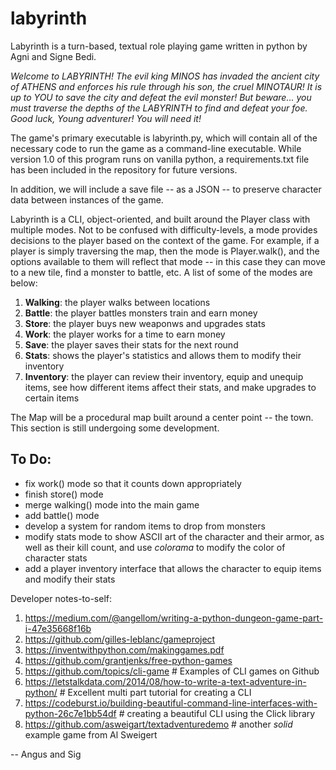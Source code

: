 # labyrinth
Labyrinth is a turn-based, textual role playing game written in python by Agni and Signe Bedi. 

*Welcome to LABYRINTH! The evil king MINOS has invaded the ancient city of ATHENS and enforces his rule through his son, the cruel MINOTAUR! It is up to YOU to save the city and defeat the evil monster! But beware... you must traverse the depths of the LABYRINTH to find and defeat your foe. Good luck, Young adventurer! You will need it!*

The game's primary executable is labyrinth.py, which will contain all of the necessary code to
run the game as a command-line executable. While version 1.0 of this program runs on vanilla
python, a requirements.txt file has been included in the repository for future versions.

In addition, we will include a save file -- as a JSON -- to preserve character
data between instances of the game.

Labyrinth is a CLI, object-oriented, and built around the Player class with multiple modes. Not to be 
confused with difficulty-levels, a mode provides decisions to the player based on the context 
of the game. For example, if a player is simply traversing the map, then the mode is Player.walk(),
and the options available to them will reflect that mode -- in this case they can move to a new
tile, find a monster to battle, etc. A list of some of the modes are below:

1. **Walking**: the player walks between locations
2. **Battle**: the player battles monsters train and earn money
3. **Store**: the player buys new weaponws and upgrades stats
4. **Work**: the player works for a time to earn money
5. **Save**: the player saves their stats for the next round
6. **Stats**: shows the player's statistics and allows them to modify their inventory
7. **Inventory**: the player can review their inventory, equip and unequip items, see how different items affect their stats, and make upgrades to certain items

The Map will be a procedural map built around a center point -- the town. This section is still
undergoing some development.


## To Do:
* fix work() mode so that it counts down appropriately
* finish store() mode
* merge walking() mode into the main game
* add battle() mode
* develop a system for random items to drop from monsters
* modify stats mode to show ASCII art of the character and their armor, as well as their kill count, and use *colorama* to modify the color of character stats
* add a player inventory interface that allows the character to equip items and modify their stats


Developer notes-to-self:
1. https://medium.com/@angellom/writing-a-python-dungeon-game-part-i-47e35668f16b 
2. https://github.com/gilles-leblanc/gameproject
3. https://inventwithpython.com/makinggames.pdf
4. https://github.com/grantjenks/free-python-games
5. https://github.com/topics/cli-game # Examples of CLI games on Github
6. https://letstalkdata.com/2014/08/how-to-write-a-text-adventure-in-python/ # Excellent multi part tutorial for creating a CLI
7. https://codeburst.io/building-beautiful-command-line-interfaces-with-python-26c7e1bb54df # creating a beautiful CLI using the Click library
8. https://github.com/asweigart/textadventuredemo # another *solid* example game from Al Sweigert 

-- Angus and Sig

